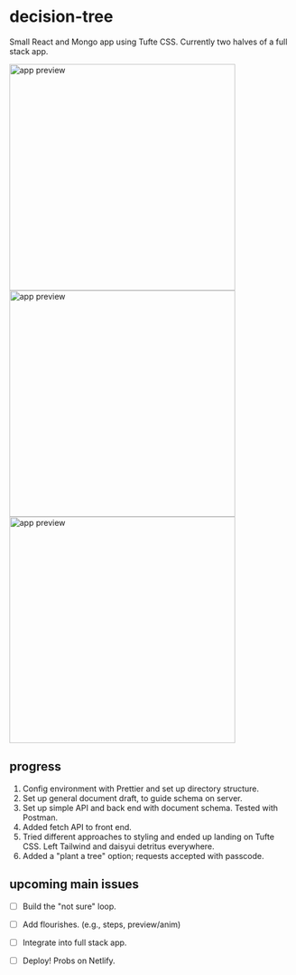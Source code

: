 # decision-tree
Small React and Mongo app using Tufte CSS.
Currently two halves of a full stack app.

<img src="https://user-images.githubusercontent.com/102257735/186823795-b713c0c0-8e5e-46bf-b0d6-5c20e9560236.png" style="height:400px;display:inline" alt="app preview">
<img src="https://user-images.githubusercontent.com/102257735/186823783-0963b584-2901-4b4f-b1dd-91e8a3488bb3.png" style="height:400px;display:inline" alt="app preview">
<img src="https://user-images.githubusercontent.com/102257735/187052494-e4932357-fc1c-4a01-9f1b-ee92a340c9f4.png" style="height:400px;display:inline" alt="app preview">

## progress
1. Config environment with Prettier and set up directory structure. 
2. Set up general document draft, to guide schema on server.
3. Set up simple API and back end with document schema. Tested with Postman.
4. Added fetch API to front end.
5. Tried different approaches to styling and ended up landing on Tufte CSS. Left Tailwind and daisyui detritus everywhere.
6. Added a "plant a tree" option; requests accepted with passcode. 

## upcoming main issues
- [ ] Build the "not sure" loop.
- [ ] Add flourishes. (e.g., steps, preview/anim)
- [ ] Integrate into full stack app.
- [ ] Deploy! Probs on Netlify.


